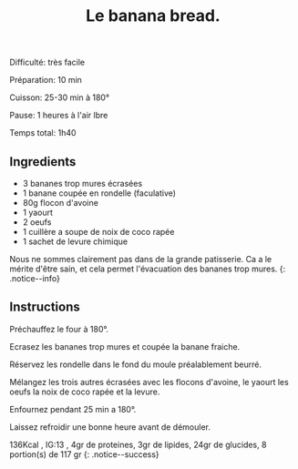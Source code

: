 ﻿---
title: "Le banana bread."
excerpt: "ou, le gateau de flocon d'avoine à la banane."
category: Patisserie
classes: wide
comments: true
tags: 
  - Patisserie
  - Banane
  - Avoine
  - Cake
---

<i class="fas fa-signal"> </i> Difficulté: très facile

<i class="fas fa-balance-scale-left"> </i> Préparation: 10 min

<i class="fas fa-burn"> </i> Cuisson: 25-30 min à 180°

<i class="fas fa-pause"> </i> Pause: 1 heures à l'air lbre

<i class="fas fa-stopwatch"> </i> Temps total: 1h40

## Ingredients

* 3 bananes trop mures écrasées
* 1 banane coupée en rondelle (faculative)
* 80g flocon d'avoine
* 1 yaourt
* 2 oeufs
* 1 cuillère a soupe de noix de coco rapée
* 1 sachet de levure chimique

Nous ne sommes clairement pas dans de la grande patisserie.
Ca a le mérite d'être sain, et cela permet l'évacuation des bananes trop mures.
{: .notice--info}

## Instructions

Préchauffez le four à 180°.

Ecrasez les bananes trop mures et coupée la banane fraiche.

Réservez les rondelle dans le fond du moule préalablement beurré.

Mélangez les trois autres écrasées avec les flocons d'avoine, le yaourt les oeufs la noix de coco rapée et la levure.

Enfournez pendant 25 min a 180°.

Laissez refroidir une bonne heure avant de démouler.


136Kcal , IG:13 , 4gr de proteines, 3gr de lipides, 24gr de glucides, 8 portion(s) de  117 gr
{: .notice--success}